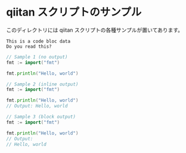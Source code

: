 # qiitan スクリプトのサンプル

このディレクトリには qiitan スクリプトの各種サンプルが置いてあります。

    This is a code bloc data
    Do you read this?

```go
// Sample 1 (no output)
fmt := import("fmt")

fmt.println("Hello, world")
```

```go qiitan
// Sample 2 (inline output)
fmt := import("fmt")

fmt.println("Hello, world")
// Output: Hello, world
```

```go qiitan
// Sample 3 (block output)
fmt := import("fmt")

fmt.println("Hello, world")
// Output:
// Hello, world
```
